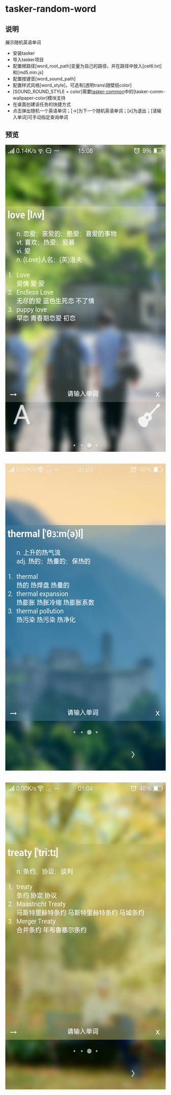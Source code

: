 # tasker-random-word



## 说明
展示随机英语单词
* 安装tasker
* 导入tasker项目
* 配置根路径[word_root_path]变量为自己的路径，并在路径中放入[cet6.txt]和[md5.min.js]
* 配置按键音[word_sound_path]
* 配置样式风格[word_style]，可选有[透明trans\随壁纸color]
* [SOUND_ROUND_STYLE = color]需要[tasker-common](https://github.com/bjc5233/tasker-common)中的[tasker-comm-wallpaper-color]模块支持
* 在桌面创建该任务的快捷方式
* 点击弹出随机一个英语单词；[→]为下一个随机英语单词；[x]为退出；[请输入单词]可手动指定查询单词

## 预览
<div align=center><img height="960" width="540" src="https://github.com/bjc5233/tasker-random-word/raw/master/resources/Screenshot_2017-09-10-15-08-34-765.png"/></div>
<br><br>
<div align=center><img height="960" width="540" src="https://github.com/bjc5233/tasker-random-word/raw/master/resources/Screenshot_2017-09-12-01-03-16-604.png"/></div>
<br><br>
<div align=center><img height="960" width="540" src="https://github.com/bjc5233/tasker-random-word/raw/master/resources/Screenshot_2017-09-12-01-04-39-519.png"/></div>
